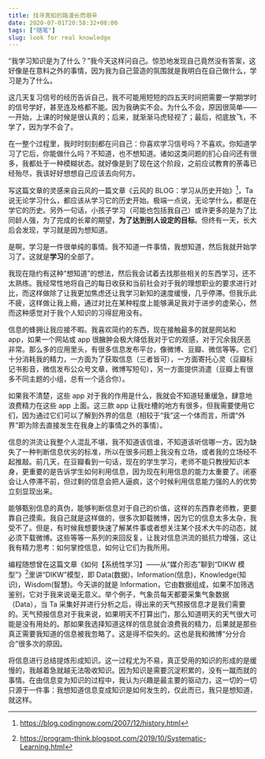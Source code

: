 ```yaml
---
title: 找寻真知的路漫长而艰辛
date: 2020-07-01T20:58:32+08:00
tags: ["随笔"]
slug: look for real knowledge
---
```


“我学习知识是为了什么？”我今天这样问自己。惊恐地发现自己竟然没有答案，这好像是在意料之外的事情，因为我为自己营造的氛围就是我明白在自己做什么，学习是为了什么。

这几天复习信号的经历告诉自己，我不可能用短短的四五天时间把需要一学期学时的信号学好，甚至连及格都不能。因为我确实不会。为什么不会，原因很简单——一开始，上课的时候是很认真的；后来，就渐渐马虎轻视了；最后，彻底放飞，不学了，因为学不会了。

在一整个过程里，我时时刻刻都在问自己：你喜欢学习信号吗？不喜欢。你知道学习了它后，你能做什么吗？不知道，也不想知道。诸如这类问题的扪心自问还有很多，我都处于一种模糊状态。就好像是到了现在这个阶段，之前应试教育的荼毒已经殆尽，我该好好想想自己应该去向何方。

写这篇文章的灵感来自云风的一篇文章《云风的 BLOG：学习从历史开始》[^1]，Ta 说无论学习什么，都应该从学习它的历史开始。极端一点说，无论学什么，都是在学它的历史。另外一句话，小孩子学习（可能也包括我自己）或许更多的是为了比同龄人强，为了完成的长辈的期望，**为了达到别人设定的目标**。但终有一天，长大后会发现，学习就是因为想知道。

是啊，学习是一件很单纯的事情。我不知道一件事情，我想知道，然后我就开始学习了。这就是**学习**的全部了。

我现在隐约有这种“想知道”的想法，然后我会试着去找那些相关的东西学习，还不太熟练。我经常性地将自己的每日收获和当前社会对于我的理想职业的要求进行对比，而这样做除了让我更加焦虑还让我学习新知的速度缓慢，几乎停滞。但我乐此不疲，这样做让我上瘾，通过对比在某种程度上能够满足我对于进步的虚荣心，然而这种感觉对于我个人知识的习得屁用没有。

信息的蜂拥让我应接不暇。我喜欢简约的东西，现在接触最多的就是网站和 app，如果一个网站或 app 很臃肿会极大降低我对于它的观感，对于冗余我厌恶非常。那么多的应用里头，有很多信息发布平台，像微博、豆瓣、微信等等。它们十分消耗我的精力，一方面为了获取信息（三者皆可），一方面寄托心灵（豆瓣标记书影音，微信发布公众号文章，微博写短句），另一方面提供消遣（豆瓣上有很多不同主题的小组，总有一个适合你）。

如果我不清楚，这些 app 对于我的作用是什么，我就会不知道轻重缓急，肆意地浪费精力在这些 app 上面。这三款 app 让我吐槽的地方有很多，但我需要使用它们，因为通过它们可以了解到外界的信息（相较于“我”这一个体而言，所谓“外界”即为除去直接发生在我身上的事情之外的事情）。

信息的洪流让我整个人混乱不堪，我不知道该信谁，不知道该听信哪一方。因为缺失了一种判断信息优劣的标准，所以在很多问题上我没有立场，或者我的立场经不起推敲。前几天，在豆瓣看到一句话，现在的学生学习，老师不能只教授知识本身，更重要的是告诉学生如何利用信息，因为现在利用信息的能力太重要了。闭塞会让人停滞不前，但过剩的信息会把人逼疯，这个时候利用信息能力强的人的优势立刻显现出来。

能够甄别信息的真伪，能够判断信息对于自己的价值，这样的东西靠老师教，更要靠自己摸索。我自己就是这样做的，很多次卸载微博，因为它的信息太多太杂，我受不了。但是，有时候我想要快速了解某件事或者想关注某个技术大牛的动态，就必须下载微博。这些等等一系列的来回反复，让我对信息洪流的抵抗力增强，这让我有精力思考：如何掌控信息，如何让它们为我所用。

编程随想曾在这篇文章《如何【系统性学习】——从“媒介形态”聊到“DIKW 模型”》[^2]里讲“DIKW”模型，即 Data(数据)，Information(信息)，Knowledge(知识)，Wisdom(智慧)。今天讲的就是 Information，它由数据组成，如果不加筛选鉴别，它对于我来说毫无意义。举个例子，气象员每天都要采集气象数据（Data），当 Ta 采集好并进行分析之后，得出来的天气预报信息才是我们需要的。天气预报信息对于我来说，如果明天不打算出门，那么知道明天的天气很大可能是没有用处的。那如果我选择知道这样的信息就会浪费我的精力，后果就是那些真正需要我知道的信息被我忽略了。这是得不偿失的。这也是我和微博“分分合合”很多次的原因。

将信息进行总结提炼形成知识。这一过程尤为不易，真正受用的知识的形成的是缓慢的，我越着急就越无法吸收知识。因为知识是需要沉淀积累的，没有一蹴而就的事情。在由信息变为知识的过程中，我认为兴趣是最主要的驱动力，这一切的一切只源于一件事：我想知道信息变成知识是如何发生的，仅此而已，我只是想知道，就这样。

[^1]: https://blog.codingnow.com/2007/12/history.html
[^2]: https://program-think.blogspot.com/2019/10/Systematic-Learning.html
